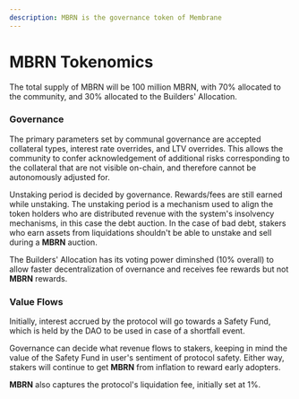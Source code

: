 ```yaml
---
description: MBRN is the governance token of Membrane
---
```


# MBRN Tokenomics

The total supply of MBRN will be 100 million MBRN, with 70% allocated to the community, and 30% allocated to the Builders' Allocation.

### Governance

The primary parameters set by communal governance are accepted collateral types, interest rate overrides, and LTV overrides. This allows the community to confer acknowledgement of additional risks corresponding to the collateral that are not visible on-chain, and therefore cannot be autonomously adjusted for.

Unstaking period is decided by governance. Rewards/fees are still earned while unstaking. The unstaking period is a mechanism used to align the token holders who are distributed revenue with the system's insolvency mechanisms, in this case the debt auction. In the case of bad debt, stakers who earn assets from liquidations shouldn't be able to unstake and sell during a **MBRN** auction.

The Builders' Allocation has its voting power diminshed (10% overall) to allow faster decentralization of overnance and receives fee rewards but not **MBRN** rewards.

### Value Flows

Initially, interest accrued by the protocol will go towards a Safety Fund, which is held by the DAO to be used in case of a shortfall event.&#x20;

Governance can decide what revenue flows to stakers, keeping in mind the value of the Safety Fund in user's sentiment of protocol safety. Either way, stakers will continue to get **MBRN** from inflation to reward early adopters.

**MBRN** also captures the protocol's liquidation fee, initially set at 1%.
